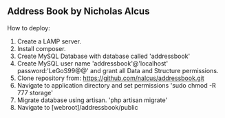 Address Book by Nicholas Alcus
------------------------------

How to deploy:

1) Create a LAMP server.
2) Install composer.
3) Create MySQL Database with database called 'addressbook'
4) Create MySQL user name 'addressbook'@'localhost' password:'LeGoS99@@' and grant all Data and Structure permissions.
5) Clone repository from: https://github.com/nalcus/addressbook.git
6) Navigate to application directory and set permissions 'sudo chmod -R 777 storage'
7) Migrate database using artisan. 'php artisan migrate'
8) Navigate to [webroot]/addressbook/public
